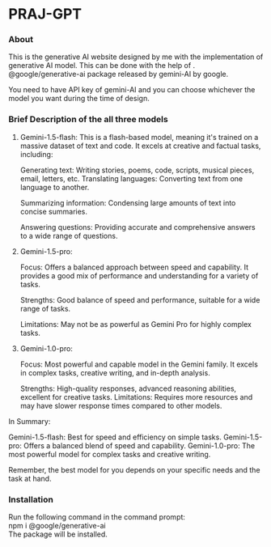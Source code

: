 <h1>PRAJ-GPT</h1>

<h3> About </h3>
<p>This is the generative AI website designed by me with the implementation of generative AI model. This can be done with the help of .
@google/generative-ai package released by gemini-AI by google.</p>
<p> You need to have API key of gemini-AI and you can choose whichever the model you want during the time of design.</p>

<h3> Brief Description of the all three models </h3>
<ol>
<li>
<p>Gemini-1.5-flash: This is a flash-based model, meaning it's trained on a massive dataset of text and code. It excels at creative and factual tasks, including:

Generating text: Writing stories, poems, code, scripts, musical pieces, email, letters, etc.
Translating languages: Converting text from one language to another.

Summarizing information: Condensing large amounts of text into concise summaries.

Answering questions: Providing accurate and comprehensive answers to a wide range of questions.</p>
</li>

<li>
<p>
Gemini-1.5-pro:

Focus: Offers a balanced approach between speed and capability. It provides a good mix of performance and understanding for a variety of tasks.

Strengths: Good balance of speed and performance, suitable for a wide range of tasks.

Limitations: May not be as powerful as Gemini Pro for highly complex tasks.</p>
</li>

<li>
<p>
Gemini-1.0-pro:

Focus: Most powerful and capable model in the Gemini family. It excels in complex tasks, creative writing, and in-depth analysis.

Strengths: High-quality responses, advanced reasoning abilities, excellent for creative tasks.
Limitations: Requires more resources and may have slower response times compared to other models.</p>
</li>
</ol>
<p>
In Summary:

Gemini-1.5-flash: Best for speed and efficiency on simple tasks.
Gemini-1.5-pro: Offers a balanced blend of speed and capability.
Gemini-1.0-pro: The most powerful model for complex tasks and creative writing.

Remember, the best model for you depends on your specific needs and the task at hand.
</p>

<h3>Installation</h3>
<p> Run the following command in the command prompt:<br>
npm i @google/generative-ai<br>The package will be installed.</p>